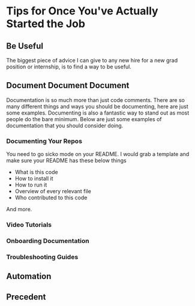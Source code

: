 # Tips for Once You've Actually Started the Job

## Be Useful

The biggest piece of advice I can give to any new hire for a new grad position or internship, is to find a way to be useful.

## Document Document Document

Documentation is so much more than just code comments. There are so many different things and ways you should be documenting, here are just some examples. Documenting is also a fantastic way to stand out as most people do the bare minimum. Below are just some examples
of documentation that you should consider doing.

### Documenting Your Repos

You need to go sicko mode on your README. I would grab a template and make sure your README has these below things

- What is this code
- How to install it
- How to run it
- Overview of every relevant file
- Who contributed to this code

And more.

### Video Tutorials

### Onboarding Documentation

### Troubleshooting Guides

## Automation

## Precedent
